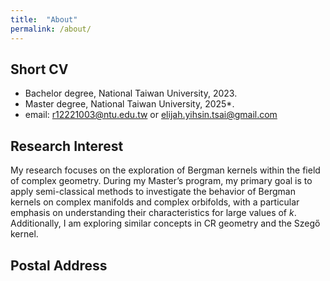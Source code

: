 ```yaml
---
title:  "About"
permalink: /about/
---
```

## Short CV
- Bachelor degree, National Taiwan University, 2023.
- Master degree, National Taiwan University, 2025*.
- email: [r12221003@ntu.edu.tw](mailto:r12221003@ntu.edu.tw) or [elijah.yihsin.tsai@gmail.com](mailto:elijah.yihsin.tsai@gmail.com)

## Research Interest
My research focuses on the exploration of Bergman kernels within the field of complex geometry. During my Master’s program, my primary goal is to apply semi-classical methods to investigate the behavior of Bergman kernels on complex manifolds and complex orbifolds, with a particular emphasis on understanding their characteristics for large values of $k$. Additionally, I am exploring similar concepts in CR geometry and the Szegő kernel.

## Postal Address




